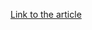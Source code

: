 [Link to the article](https://thehackernews.com/2025/07/hackers-exploit-critical-crushftp-flaw.html)
